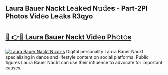 ## Laura Bauer Nackt Le𝚊k𝚎d N𝚞𝚍es - Part-2PI Photos Vid𝚎o Le𝚊ks R3qyo

# <h2><a href="http://fb5xyp.evod.top/?m=Laura+Bauer+Nackt">🔗 👉🔴 Laura Bauer Nackt Vid𝚎o Ph𝚘t𝚘s</a></h2>

[![Laura Bauer Nackt N𝚞d𝚎s](https://i.imgur.com/8V9OHl7.gif)](http://fb5xyp.evod.top/?m=Laura+Bauer+Nackt)
Digital personality Laura Bauer Nackt specializing in dance and lifestyle content on social platforms. Public figures Laura Bauer Nackt can use their influence to advocate for important causes. 
